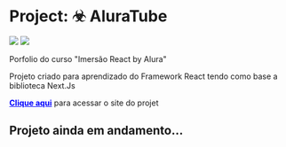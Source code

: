 # Project: ☣ AluraTube
<div stye="display:flex; flex-direction: row">
<img src="https://img.shields.io/badge/license-MIT-green" />
<a href="https://www.linkedin.com/in/euthiagosr/" target="_blank">
<img src="https://img.shields.io/badge/Social-Linkedin-blue" />
</a>
</div>

Porfolio do curso "Imersão React by Alura"

Projeto criado para aprendizado do Framework React tendo como base a biblioteca Next.Js

<a href="https://aluratube-sooty.vercel.app/" target="_blank" style="text-decorator: none; font-weight: bold; color: blue">Clique aqui</a> para acessar o site do projet

<h2>Projeto ainda em andamento...</h2>
